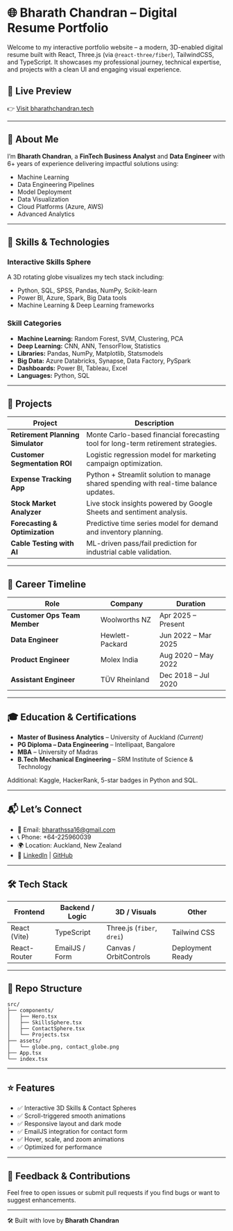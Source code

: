 # 🌐 Bharath Chandran – Digital Resume Portfolio

Welcome to my interactive portfolio website – a modern, 3D-enabled digital resume built with React, Three.js (via `@react-three/fiber`), TailwindCSS, and TypeScript. It showcases my professional journey, technical expertise, and projects with a clean UI and engaging visual experience.

## 🚀 Live Preview
👉 [Visit bharathchandran.tech](https://bharathssa.github.io/Bharath_Digital_Resume/) 

---

## 💼 About Me

I’m **Bharath Chandran**, a **FinTech Business Analyst** and **Data Engineer** with 6+ years of experience delivering impactful solutions using:
- Machine Learning
- Data Engineering Pipelines
- Model Deployment
- Data Visualization
- Cloud Platforms (Azure, AWS)
- Advanced Analytics

---

## 🧠 Skills & Technologies

### Interactive Skills Sphere
A 3D rotating globe visualizes my tech stack including:
- Python, SQL, SPSS, Pandas, NumPy, Scikit-learn
- Power BI, Azure, Spark, Big Data tools
- Machine Learning & Deep Learning frameworks

### Skill Categories
- **Machine Learning:** Random Forest, SVM, Clustering, PCA
- **Deep Learning:** CNN, ANN, TensorFlow, Statistics
- **Libraries:** Pandas, NumPy, Matplotlib, Statsmodels
- **Big Data:** Azure Databricks, Synapse, Data Factory, PySpark
- **Dashboards:** Power BI, Tableau, Excel
- **Languages:** Python, SQL

---

## 🧪 Projects

| Project | Description |
|--------|-------------|
| **Retirement Planning Simulator** | Monte Carlo-based financial forecasting tool for long-term retirement strategies. |
| **Customer Segmentation ROI** | Logistic regression model for marketing campaign optimization. |
| **Expense Tracking App** | Python + Streamlit solution to manage shared spending with real-time balance updates. |
| **Stock Market Analyzer** | Live stock insights powered by Google Sheets and sentiment analysis. |
| **Forecasting & Optimization** | Predictive time series model for demand and inventory planning. |
| **Cable Testing with AI** | ML-driven pass/fail prediction for industrial cable validation.

---

## 📍 Career Timeline

| Role | Company | Duration |
|------|---------|----------|
| **Customer Ops Team Member** | Woolworths NZ | Apr 2025 – Present |
| **Data Engineer** | Hewlett-Packard | Jun 2022 – Mar 2025 |
| **Product Engineer** | Molex India | Aug 2020 – May 2022 |
| **Assistant Engineer** | TÜV Rheinland | Dec 2018 – Jul 2020 |

---

## 🎓 Education & Certifications

- **Master of Business Analytics** – University of Auckland *(Current)*
- **PG Diploma – Data Engineering** – Intellipaat, Bangalore
- **MBA** – University of Madras
- **B.Tech Mechanical Engineering** – SRM Institute of Science & Technology

Additional: Kaggle, HackerRank, 5-star badges in Python and SQL.

---

## 📬 Let’s Connect

- 📧 Email: [bharathssa16@gmail.com](mailto:bharathssa16@gmail.com)
- 📞 Phone: +64-225960039
- 🌍 Location: Auckland, New Zealand
- 🔗 [LinkedIn](https://www.linkedin.com/in/bharathchandran98) | [GitHub](https://github.com/bharathssa)

---

## 🛠️ Tech Stack

| Frontend        | Backend / Logic | 3D / Visuals         | Other            |
|-----------------|------------------|----------------------|------------------|
| React (Vite)    | TypeScript       | Three.js (`fiber`, `drei`) | Tailwind CSS     |
| React-Router    | EmailJS / Form   | Canvas / OrbitControls | Deployment Ready |

---

## 📂 Repo Structure

```
src/
├── components/
│   ├── Hero.tsx
│   ├── SkillsSphere.tsx
│   ├── ContactSphere.tsx
│   └── Projects.tsx
├── assets/
│   └── globe.png, contact_globe.png
├── App.tsx
└── index.tsx
```

---

## ⭐ Features

- ✅ Interactive 3D Skills & Contact Spheres
- ✅ Scroll-triggered smooth animations
- ✅ Responsive layout and dark mode
- ✅ EmailJS integration for contact form
- ✅ Hover, scale, and zoom animations
- ✅ Optimized for performance

---

## 📢 Feedback & Contributions

Feel free to open issues or submit pull requests if you find bugs or want to suggest enhancements.

---

🛠 Built with love by **Bharath Chandran**
